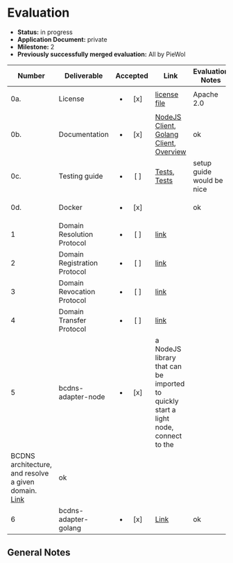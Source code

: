 # Evaluation

- **Status:** in progress
- **Application Document:** private
- **Milestone:** 2
- **Previously successfully merged evaluation:** All by PieWol

| Number | Deliverable | Accepted | Link | Evaluation Notes |
| ------ | ----------- | :------: | ---- |----------------- |
| 0a. | License |<ul><li>[x] </li></ul> | [license file](https://github.com/tcdt-lab/bcdns/blob/master/LICENSE) | Apache 2.0 | 
| 0b.  | Documentation |<ul><li>[x] </li></ul> | [NodeJS Client](https://github.com/tcdt-lab/bcdns/blob/master/dns_client/README.md), [Golang Client](https://github.com/tcdt-lab/bcdns/blob/master/dns_client_golang/README.md), [Overview](https://github.com/tcdt-lab/bcdns/blob/master/README.md#enabling-blockchain-interoperability-through-discovery) | ok | 
| 0c.  | Testing guide | <ul><li>[ ] </li></ul> | [Tests](https://github.com/tcdt-lab/bcdns/blob/master/polkadot-sdk-solochain-template/pallets/rootdns/src/tests.rs), [Tests](https://github.com/tcdt-lab/bcdns/blob/master/polkadot-sdk-solochain-template/pallets/tld/src/tests.rs)   | setup guide would be nice | 
| 0d.  | Docker | <ul><li>[x] </li></ul> | | ok | 
| 1 | Domain Resolution Protocol |<ul><li>[ ] </li></ul> | [link](https://github.com/tcdt-lab/bcdns/blob/master/README.md#domain-resolution-protocol) |  | 
| 2 | Domain Registration Protocol|<ul><li>[ ] </li></ul> | [link](https://github.com/tcdt-lab/bcdns/blob/master/README.md#domain-registration-protocol) |  |
| 3 | Domain Revocation Protocol|<ul><li>[ ] </li></ul> | [link](https://github.com/tcdt-lab/bcdns/blob/master/README.md#domain-revocation-protocol) |  |
| 4 | Domain Transfer Protocol|<ul><li>[ ] </li></ul> | [link](https://github.com/tcdt-lab/bcdns/blob/master/README.md#domain-transfer-protocol) |  |
| 5 |  bcdns-adapter-node |<ul><li>[x] </li></ul> | a NodeJS library that can be imported to quickly start a light node, connect to the
BCDNS architecture, and resolve a given domain. [Link](https://github.com/tcdt-lab/bcdns/blob/master/dns_client) | ok |
| 6 | bcdns-adapter-golang |<ul><li>[x] </li></ul> | [Link](https://github.com/tcdt-lab/bcdns/blob/master/dns_client_golang)| ok |


## General Notes
